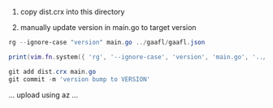 1. copy dist.crx into this directory

2. manually update version in main.go to target version
```ps1
rg --ignore-case "version" main.go ../gaafl/gaafl.json
```

```lua
print(vim.fn.system({ 'rg', '--ignore-case', 'version', 'main.go', '../gaafl/gaafl.json' }))
```

```ps1
git add dist.crx main.go
git commit -m 'version bump to VERSION'
```

... upload using az ...



